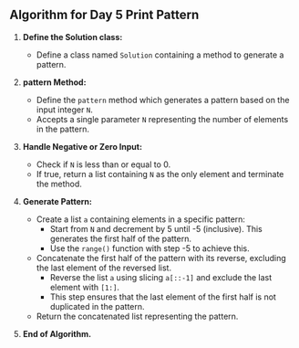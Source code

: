 ## Algorithm for Day 5 **Print Pattern**

1. **Define the Solution class:**
   - Define a class named `Solution` containing a method to generate a pattern.

2. **pattern Method:**
   - Define the `pattern` method which generates a pattern based on the input integer `N`.
   - Accepts a single parameter `N` representing the number of elements in the pattern.

3. **Handle Negative or Zero Input:**
   - Check if `N` is less than or equal to 0.
   - If true, return a list containing `N` as the only element and terminate the method.

4. **Generate Pattern:**
   - Create a list `a` containing elements in a specific pattern:
     - Start from `N` and decrement by 5 until -5 (inclusive). This generates the first half of the pattern.
     - Use the `range()` function with step -5 to achieve this.
   - Concatenate the first half of the pattern with its reverse, excluding the last element of the reversed list.
     - Reverse the list `a` using slicing `a[::-1]` and exclude the last element with `[1:]`.
     - This step ensures that the last element of the first half is not duplicated in the pattern.
   - Return the concatenated list representing the pattern.

5. **End of Algorithm.**

